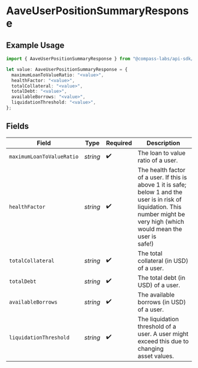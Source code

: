 # AaveUserPositionSummaryResponse

## Example Usage

```typescript
import { AaveUserPositionSummaryResponse } from "@compass-labs/api-sdk/models/components";

let value: AaveUserPositionSummaryResponse = {
  maximumLoanToValueRatio: "<value>",
  healthFactor: "<value>",
  totalCollateral: "<value>",
  totalDebt: "<value>",
  availableBorrows: "<value>",
  liquidationThreshold: "<value>",
};
```

## Fields

| Field                                                                                                                                                                                           | Type                                                                                                                                                                                            | Required                                                                                                                                                                                        | Description                                                                                                                                                                                     |
| ----------------------------------------------------------------------------------------------------------------------------------------------------------------------------------------------- | ----------------------------------------------------------------------------------------------------------------------------------------------------------------------------------------------- | ----------------------------------------------------------------------------------------------------------------------------------------------------------------------------------------------- | ----------------------------------------------------------------------------------------------------------------------------------------------------------------------------------------------- |
| `maximumLoanToValueRatio`                                                                                                                                                                       | *string*                                                                                                                                                                                        | :heavy_check_mark:                                                                                                                                                                              | The loan to value ratio of a user.                                                                                                                                                              |
| `healthFactor`                                                                                                                                                                                  | *string*                                                                                                                                                                                        | :heavy_check_mark:                                                                                                                                                                              | The health factor of a user. If this is above 1 it is safe; below 1 and the<br/>        user is in risk of liquidation. This number might be very high (which would mean the user is<br/>        safe!) |
| `totalCollateral`                                                                                                                                                                               | *string*                                                                                                                                                                                        | :heavy_check_mark:                                                                                                                                                                              | The total collateral (in USD) of a user.                                                                                                                                                        |
| `totalDebt`                                                                                                                                                                                     | *string*                                                                                                                                                                                        | :heavy_check_mark:                                                                                                                                                                              | The total debt (in USD) of a user.                                                                                                                                                              |
| `availableBorrows`                                                                                                                                                                              | *string*                                                                                                                                                                                        | :heavy_check_mark:                                                                                                                                                                              | The available borrows (in USD) of a user.                                                                                                                                                       |
| `liquidationThreshold`                                                                                                                                                                          | *string*                                                                                                                                                                                        | :heavy_check_mark:                                                                                                                                                                              | The liquidation threshold of a user. A user might exceed this due to changing<br/>        asset values.                                                                                         |